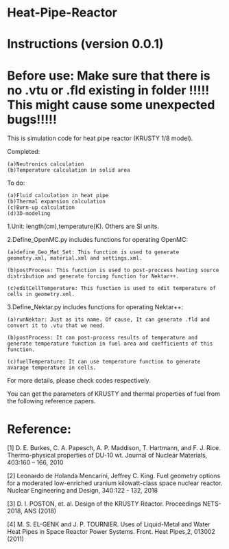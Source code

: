 # Heat-Pipe-Reactor
# Instructions (version 0.0.1)
# Before use: Make sure that there is no .vtu or .fld existing in folder !!!!! This might cause some unexpected bugs!!!!!

This is simulation code for heat pipe reactor (KRUSTY 1/8 model).

Completed:

    (a)Neutronics calculation 
    (b)Temperature calculation in solid area

To do:

    (a)Fluid calculation in heat pipe
    (b)Thermal expansion calculation
    (c)Burn-up calculation
    (d)3D-modeling


1.Unit: length(cm),temperature(K). Others are SI units.

2.Define_OpenMC.py includes functions for operating OpenMC:

    (a)define_Geo_Mat_Set: This function is used to generate  geometry.xml, material.xml and settings.xml.
    
    (b)postProcess: This function is used to post-proccess heating source distribution and generate forcing function for Nektar++.
    
    (c)editCellTemperature: This function is used to edit temperature of cells in geometry.xml.

3.Define_Nektar.py includes functions for operating Nektar++:

    (a)runNektar: Just as its name. Of cause, It can generate .fld and convert it to .vtu that we need.
    
    (b)postProcess: It can post-process results of temperature and generate temperature function in fuel area and coefficients of this function.
    
    (c)fuelTemperature: It can use temperature function to generate avarage temperature in cells.

For more details, please check codes respectively.

You can get the parameters of KRUSTY and thermal properties of fuel from the following reference papers. 

# Reference:
[1] D. E. Burkes, C. A. Papesch, A. P. Maddison, T. Hartmann, and F. J. Rice. Thermo-physical properties of DU-10 wt. Journal of Nuclear Materials, 403:160 – 166, 2010

[2] Leonardo de Holanda Mencarini, Jeffrey C. King. Fuel geometry options for a moderated low-enriched uranium kilowatt-class space nuclear reactor. Nuclear Engineering and Design, 340:122 - 132, 2018

[3] D. I. POSTON, et. al. Design of the KRUSTY Reactor. Proceedings NETS-2018, ANS (2018)

[4] M. S. EL-GENK and J. P. TOURNIER. Uses  of Liquid-Metal and Water Heat Pipes in Space Reactor Power Systems. Front. Heat Pipes,2, 013002 (2011)

